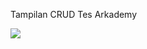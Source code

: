 <p>Tampilan CRUD Tes Arkademy</p>
<img src="https://drive.google.com/file/d/1g_wdKvhuATVI6XNqsn-sbOvbuf3cJ-bI/view?usp=sharing">
